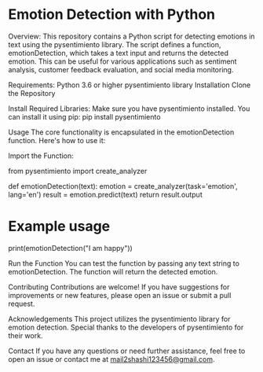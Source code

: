 # Emotion Detection with Python
Overview:
This repository contains a Python script for detecting emotions in text using the pysentimiento library. The script defines a function, emotionDetection, which takes a text input and returns the detected emotion. This can be useful for various applications such as sentiment analysis, customer feedback evaluation, and social media monitoring.

Requirements:
  Python 3.6 or higher
  pysentimiento library
  Installation
  Clone the Repository


Install Required Libraries:
Make sure you have pysentimiento installed. You can install it using pip:
  pip install pysentimiento
  
Usage
  The core functionality is encapsulated in the emotionDetection function. Here's how to use it:

Import the Function:

  from pysentimiento import create_analyzer
  
  def emotionDetection(text):
      emotion = create_analyzer(task='emotion', lang='en')
      result = emotion.predict(text)
      return result.output
  
  # Example usage
  print(emotionDetection("I am happy"))
  
Run the Function
You can test the function by passing any text string to emotionDetection. The function will return the detected emotion.


Contributing
Contributions are welcome! If you have suggestions for improvements or new features, please open an issue or submit a pull request.

Acknowledgements
This project utilizes the pysentimiento library for emotion detection. Special thanks to the developers of pysentimiento for their work.

Contact
If you have any questions or need further assistance, feel free to open an issue or contact me at mail2shashi123456@gmail.com.
